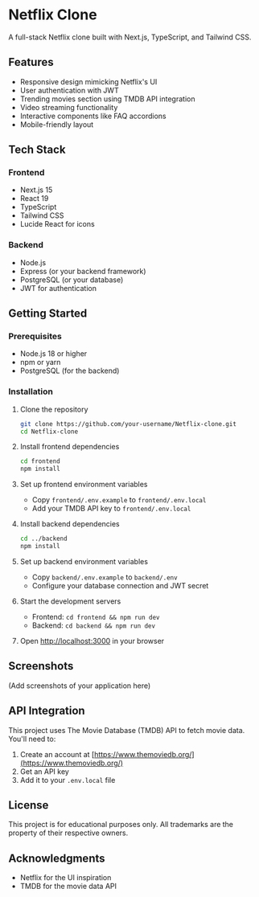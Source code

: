 # Netflix Clone

A full-stack Netflix clone built with Next.js, TypeScript, and Tailwind CSS.

## Features

- Responsive design mimicking Netflix's UI
- User authentication with JWT
- Trending movies section using TMDB API integration
- Video streaming functionality
- Interactive components like FAQ accordions
- Mobile-friendly layout

## Tech Stack

### Frontend
- Next.js 15
- React 19
- TypeScript
- Tailwind CSS
- Lucide React for icons

### Backend
- Node.js
- Express (or your backend framework)
- PostgreSQL (or your database)
- JWT for authentication

## Getting Started

### Prerequisites

- Node.js 18 or higher
- npm or yarn
- PostgreSQL (for the backend)

### Installation

1. Clone the repository
   ```bash
   git clone https://github.com/your-username/Netflix-clone.git
   cd Netflix-clone
   ```

2. Install frontend dependencies
   ```bash
   cd frontend
   npm install
   ```

3. Set up frontend environment variables
   - Copy `frontend/.env.example` to `frontend/.env.local`
   - Add your TMDB API key to `frontend/.env.local`

4. Install backend dependencies
   ```bash
   cd ../backend
   npm install
   ```

5. Set up backend environment variables
   - Copy `backend/.env.example` to `backend/.env`
   - Configure your database connection and JWT secret

6. Start the development servers
   - Frontend: `cd frontend && npm run dev`
   - Backend: `cd backend && npm run dev`

7. Open [http://localhost:3000](http://localhost:3000) in your browser

## Screenshots

(Add screenshots of your application here)

## API Integration

This project uses The Movie Database (TMDB) API to fetch movie data. You'll need to:

1. Create an account at [https://www.themoviedb.org/](https://www.themoviedb.org/)
2. Get an API key
3. Add it to your `.env.local` file

## License

This project is for educational purposes only. All trademarks are the property of their respective owners.

## Acknowledgments

- Netflix for the UI inspiration
- TMDB for the movie data API